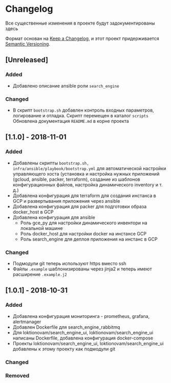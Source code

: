 # Changelog
Все существенные изменения в проекте будут задокументированы здесь

Формат основан на [Keep a Changelog](https://keepachangelog.com/en/1.0.0/),
и этот проект придерживается [Semantic Versioning](https://semver.org/spec/v2.0.0.html).
## [Unreleased]
### Added

- Добавлено описание ansible роли `search_engine`

### Changed

- В скрипт `bootstrap.sh` добавлен контроль входных параметров, логирование и отладка. Скрипт перемещен в каталог `scripts` Обновлена документация `README.md` в корне проекта

## [1.1.0] - 2018-11-01
### Added

- Добавлены скрипты `bootstrap.sh, infra/ansible/playbook/bootstrap.yml` для автоматической настройки управляющего хоста (установка и настройка нужных приложений (gcloud, ansible, packer, terraform), создание из шаблонов конфигурационных файлов, настройка динамического inventory  и т. д.)
- Добавлена конфигурация для terraform для создания инстанса в GCP и развертывания приложения через ansible
- Добавлена конфигурация для packer для подготовки образа docker_host в GCP
- Добавлена конфигурация для ansible
  - Роль gce_py для настройки динамического инвентори на локальной машине
  - Роль docker_host для настройки docker на инстансе GCP
  - Роль search_engine для деплоя приложения на инстанс в GCP

### Changed

- Подмодули git теперь используют https вместо ssh
- Файлы `.example` шаблонизированы через jinja2 и теперь имеют расширение `.example.j2`

## [1.0.1] - 2018-10-31
### Added

- Добавлена конфигурация мониторинга - prometheus, grafana, alertmanager
- Добавлен Dockerfile для search_engine_rabbitmq
- Для loktionovam/search_engine_ui, loktionovam/search_engine_ui написаны Dockerfile, добавлена конфигурация docker-compose
- Проекты loktionovam/search_engine_ui, loktionovam/search_engine_ui добавлены к этому проекту как подмодули git

### Changed

### Removed
